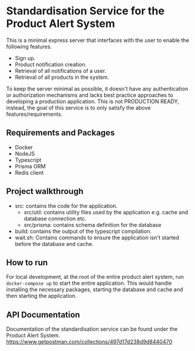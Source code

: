 # Standardisation Service for the Product Alert System

This is a minimal express server that interfaces with the user to enable the following features.

- Sign up.
- Product notification creation.
- Retrieval of all notifications of a user.
- Retrieval of all products in the system.

To keep the server minimal as possible, it doesn't have any authentication or authorization mechanisms and lacks best practice approaches to developing a production application. This is not PRODUCTION READY, instead, the goal of this service is to only satisfy the above features/requirements.

## Requirements and Packages

- Docker
- NodeJS
- Typescript
- Prisma ORM
- Redis client

## Project walkthrough

- src: contains the code for the application.
  - src/util: contains utility files used by the application e.g. cache and database connection etc.
  - src/prisma: contains schema definition for the database
- build: contains the output of the typescript compilation.
- wait.sh: Contains commands to ensure the application isn't started before the database and cache.

## How to run

For local development, at the root of the entire product alert system, run `docker-compose up` to start the entire application. This would handle installing the necessary packages, starting the database and cache and then starting the application.

## API Documentation

Documentation of the standardisation service can be found under the Product Alert System.
https://www.getpostman.com/collections/497d17d238d9d8440470
